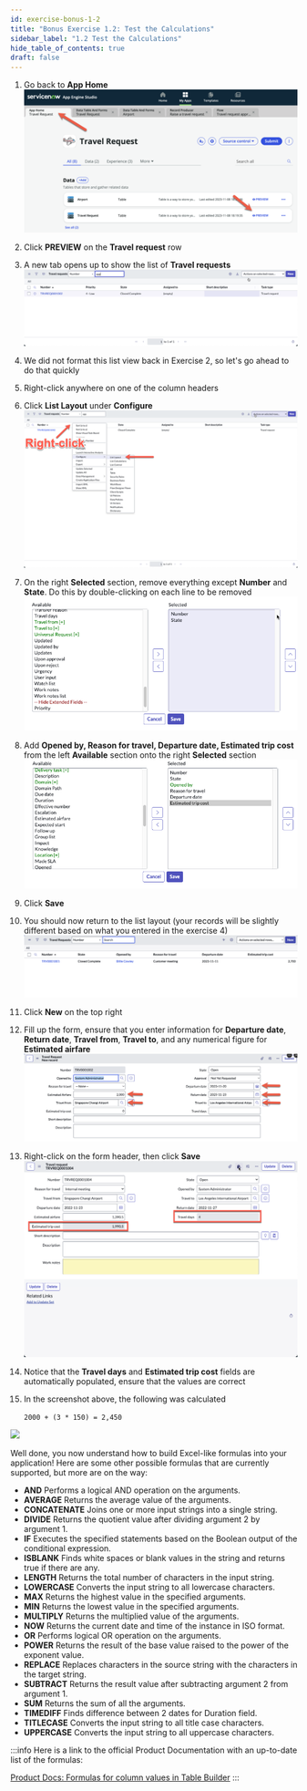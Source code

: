 ```yaml
---
id: exercise-bonus-1-2
title: "Bonus Exercise 1.2: Test the Calculations"
sidebar_label: "1.2 Test the Calculations"
hide_table_of_contents: true
draft: false
---
```


1. Go back to **App Home**
![](images/2023-11-08-21-10-45.png)


2. Click **PREVIEW** on the **Travel request** row


3. A new tab opens up to show the list of **Travel requests**
![](images/trlist.png)


4. We did not format this list view back in Exercise 2, so let's go ahead to do that quickly


5. Right-click anywhere on one of the column headers


6. Click **List Layout** under **Configure**
![](images/listlayout.png)


7. On the right **Selected** section, remove everything except **Number** and **State**. Do this by double-clicking on each line to be removed
![](images/numstate.png)


8. Add **Opened by, Reason for travel, Departure date, Estimated trip cost** from the left **Available** section onto the right **Selected** section
![](images/addedlistlayout.png)


9. Click **Save**


10. You should now return to the list layout (your records will be slightly different based on what you entered in the exercise 4)
![](images/2023-11-08-21-13-15.png)


11. Click **New** on the top right


12. Fill up the form, ensure that you enter information for **Departure date**, **Return date**, **Travel from**, **Travel to**, and any numerical figure for **Estimated airfare**
![](images/2023-11-08-21-16-06.png)


13. Right-click on the form header, then click **Save**
![](images/finishedcalc.png)


14. Notice that the **Travel days** and **Estimated trip cost** fields are automatically populated, ensure that the values are correct


15. In the screenshot above, the following was calculated

    `2000 + (3 * 150) = 2,450`

![](images/funnycalculation.gif)

Well done, you now understand how to build Excel-like formulas into your application! Here are some other possible formulas that are currently supported, but more are on the way:

* **AND** Performs a logical AND operation on the arguments.
* **AVERAGE** Returns the average value of the arguments.
* **CONCATENATE** Joins one or more input strings into a single string.
* **DIVIDE** Returns the quotient value after dividing argument 2 by argument 1.
* **IF** Executes the specified statements based on the Boolean output of the conditional expression.
* **ISBLANK** Finds white spaces or blank values in the string and returns true if there are any.
* **LENGTH** Returns the total number of characters in the input string.
* **LOWERCASE** Converts the input string to all lowercase characters.
* **MAX** Returns the highest value in the specified arguments.
* **MIN** Returns the lowest value in the specified arguments.
* **MULTIPLY** Returns the multiplied value of the arguments.
* **NOW** Returns the current date and time of the instance in ISO format.
* **OR** Performs logical OR operation on the arguments.
* **POWER** Returns the result of the base value raised to the power of the exponent value.
* **REPLACE** Replaces characters in the source string with the characters in the target string.
* **SUBTRACT** Returns the result value after subtracting argument 2 from argument 1.
* **SUM** Returns the sum of all the arguments.
* **TIMEDIFF** Finds difference between 2 dates for Duration field.
* **TITLECASE** Converts the input string to all title case characters.
* **UPPERCASE** Converts the input string to all uppercase characters.

:::info
Here is a link to the official Product Documentation with an up-to-date list of the formulas: 

[Product Docs: Formulas for column values in Table Builder](https://docs.servicenow.com/csh?topicname=formulas-columns-table-builder.html&version=latest)
:::